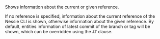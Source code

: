 Shows information about the current or given reference.

If no reference is specified, information about the current reference of the Nessie CLI
is shown, otherwise information about the given reference. By default, entities information
of latest commit of the branch or tag will be shown, which can be overridden using the `AT`
clause.
